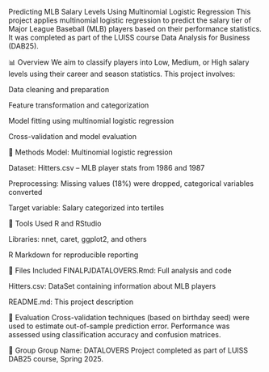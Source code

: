 Predicting MLB Salary Levels Using Multinomial Logistic Regression
This project applies multinomial logistic regression to predict the salary tier of Major League Baseball (MLB) players based on their performance statistics. It was completed as part of the LUISS course Data Analysis for Business (DAB25).

📊 Overview
We aim to classify players into Low, Medium, or High salary levels using their career and season statistics. This project involves:

Data cleaning and preparation

Feature transformation and categorization

Model fitting using multinomial logistic regression

Cross-validation and model evaluation

🧠 Methods
Model: Multinomial logistic regression

Dataset: Hitters.csv – MLB player stats from 1986 and 1987

Preprocessing: Missing values (18%) were dropped, categorical variables converted

Target variable: Salary categorized into tertiles

🔧 Tools Used
R and RStudio

Libraries: nnet, caret, ggplot2, and others

R Markdown for reproducible reporting

📁 Files Included
FINALPJDATALOVERS.Rmd: Full analysis and code

Hitters.csv: DataSet containing information about MLB players

README.md: This project description

🧪 Evaluation
Cross-validation techniques (based on birthday seed) were used to estimate out-of-sample prediction error. Performance was assessed using classification accuracy and confusion matrices.

👥 Group
Group Name: DATALOVERS
Project completed as part of LUISS DAB25 course, Spring 2025.
